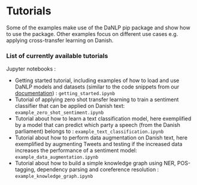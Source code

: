 Tutorials
=========

Some of the examples make use of the DaNLP pip package and show how to use the 
package. Other examples focus on different use cases e.g. applying cross-transfer 
learning on Danish. 

### List of currently available tutorials

Jupyter notebooks : 
- Getting started tutorial, including examples of how to load and use DaNLP models and datasets (similar to the code snippets from our [documentation](https://danlp-alexandra.readthedocs.io/en/latest/index.html)) : `getting_started.ipynb`
- Tutorial of applying zero shot transfer learning to train a sentiment 
   classifier that can be applied on Danish text:
   `example_zero_shot_sentiment.ipynb`
- Tutorial about how to learn a text classification model, 
    here exemplified by a model that can predict which party a speech 
    (from the Danish parliament) belongs to : `example_text_classification.ipynb`
- Tutorial about how to perform data augmentation on Danish text, 
    here exemplified by augmenting Tweets and testing if the increased data 
    increases the performance of a sentiment model: `example_data_augmentation.ipynb`
- Tutorial about how to build a simple knowledge graph using NER, POS-tagging, 
    dependency parsing and coreference resolution : `example_knowledge_graph.ipynb`
